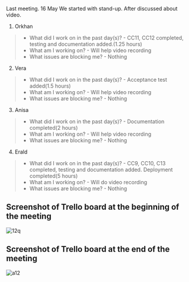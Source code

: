 Last meeting. 16 May 
We started with stand-up. After discussed about video.

1. Orkhan
> * What did I work on in the past day(s)? - CC11, CC12 completed, testing and documentation added.(1.25 hours)<br/>
> * What am I working on? - Will help video recording <br/>
> * What issues are blocking me? - Nothing<br/>

2. Vera
> * What did I work on in the past day(s)? - Acceptance test added(1.5 hours)<br/>
> * What am I working on? - Will help video recording <br/>
> * What issues are blocking me? - Nothing<br/>

3. Anisa
> * What did I work on in the past day(s)? - Documentation completed(2 hours)<br/>
> * What am I working on? - Will help video recording <br/>
> * What issues are blocking me? - Nothing<br/>
> 
4. Erald
> * What did I work on in the past day(s)? - CC9, CC10, C13 completed, testing and documentation added. Deployment completed(5 hours)<br/>
> * What am I working on? - Will do video recording <br/>
> * What issues are blocking me? - Nothing<br/>

## Screenshot of Trello board at the beginning of the meeting
![12q](https://user-images.githubusercontent.com/41522651/118413077-13ec1f00-b6a6-11eb-84e5-b43d0bc7a4ca.PNG)

## Screenshot of Trello board at the end of the meeting
![a12](https://user-images.githubusercontent.com/41522651/118413109-4138cd00-b6a6-11eb-88de-ee8f4fb4e3d5.PNG)
